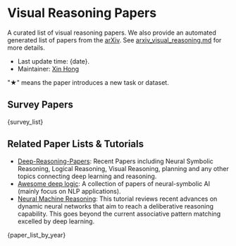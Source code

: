 # Visual Reasoning Papers

A curated list of visual reasoning papers. We also provide an automated generated list of papers from the [arXiv](https://arxiv.org/). See [arxiv_visual_reasoning.md](arxiv_visual_reasoning.md) for more details.

- Last update time: {date}.
- Maintainer: [Xin Hong](https://hongxin2019.github.io)

"★" means the paper introduces a new task or dataset.

## Survey Papers

{survey_list}


## Related Paper Lists & Tutorials

- [Deep-Reasoning-Papers](https://github.com/floodsung/Deep-Reasoning-Papers/): Recent Papers including Neural Symbolic Reasoning, Logical Reasoning, Visual Reasoning, planning and any other topics connecting deep learning and reasoning.
- [Awesome deep logic](https://github.com/ccclyu/awesome-deeplogic): A collection of papers of neural-symbolic AI (mainly focus on NLP applications).
- [Neural Machine Reasoning](https://neuralreasoning.github.io/): This tutorial reviews recent advances on dynamic neural networks that aim to reach a deliberative reasoning capability. This goes beyond the current associative pattern matching excelled by deep learning.

{paper_list_by_year}

<!-- BEGIN ENTRIES -->
<!-- ## Composotional Visual Reasoning

- johnsonCLEVRDiagnosticDataset2017
- hudsonGQANewDataset2019

## Commonsense Visual Reasoning

- zellersRecognitionCognitionVisual2019
- hesselAbductionSherlockHolmes2022

## Abstract Visual Reasoning

- zhangRAVENDatasetRelational2019
- teneyVPROMBenchmarkVisual2020

## Physical Reasoning
- bakhtinPHYRENewBenchmark2019
- riochetIntPhys2019Benchmark2022
- girdharCATERdiagnosticdataset2020

## Transformation Visual Reasoning

- parkRobustChangeCaptioning2019
- hongTransformationDrivenVisual2021
- liangVisualAbductiveReasoning2022 -->
<!-- END ENTRIES -->